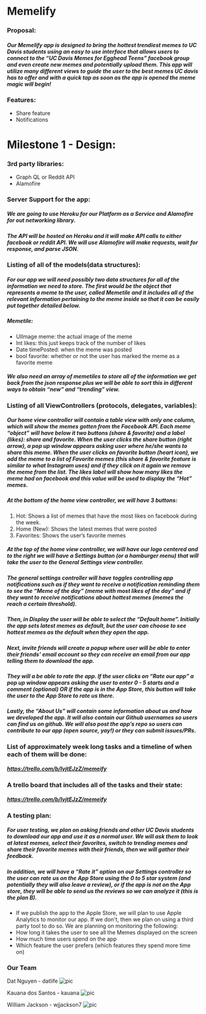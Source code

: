 # Memelify



### Proposal:

##### Our Memelify app is designed to bring the hottest trendiest memes to UC Davis students using an easy to use interface that allows users to connect to the “UC Davis Memes for Egghead Teens” facebook group and even create new memes and potentially upload them. This app will utilize many different views to guide the user to the best memes UC davis has to offer and with a quick tap as soon as the app is opened the meme magic will begin!

### Features:
- Share feature
- Notifications

# Milestone 1 - Design:


### 3rd party libraries:
- Graph QL or Reddit API
- Alamofire

### Server Support for the app:
##### We are going to use Heroku for our Platform as a Service and Alamofire for out networking library.
##### The API will be hosted on Heroku and it will make API calls to either facebook or reddit API. We will use Alamofire will make requests, wait for response, and parse JSON.

### Listing of all of the models(data structures):
##### For our app we will need possibly two data structures for all of the information we need to store. The first would be the object that represents a meme to the user, called Memetile and it includes all of the relevant information pertaining to the meme inside so that it can be easily put together detailed below.
##### Memetile:
- UIImage meme: the actual image of the meme
- Int likes: this just keeps track of the number of likes
- Date timePosted: when the meme was posted
- bool favorite: whether or not the user has marked the meme as a favorite meme

##### We also need an array of memetiles to store all of the information we get back from the json response plus we will be able to sort this in different ways to obtain “new” and “trending” view.

### Listing of all ViewControllers (protocols, delegates, variables):

##### Our home view controller will contain a table view with only one column, which will show the memes gotten from the Facebook API. Each meme “object” will have below it two buttons (share & favorite) and a label (likes): share and favorite. When the user clicks the share button (right arrow), a pop up window appears asking user where he/she wants to share this meme. When the user clicks on favorite button (heart icon), we add the meme to a list of Favorite memes (this share & favorite feature is similar to what Instagram uses) and if they click on it again we remove the meme from the list. The likes label will show how many likes the meme had on facebook and this value will be used to display the “Hot” memes.

##### At the bottom of the home view controller, we will have 3 buttons:
1. Hot: Shows a list of memes that have the most likes on facebook during the week.
2. Home (New): Shows the latest memes that were posted
3. Favorites: Shows the user’s favorite memes

##### At the top of the home view controller, we will have our logo centered and to the right we will have a Settings button (or a hamburger menu) that will take the user to the General Settings view controller.

##### The general settings controller will have toggles controlling app notifications such as if they want to receive a notification reminding them to see the “Meme of the day” (meme with most likes of the day” and if they want to receive notifications about hottest memes (memes the reach a certain threshold).
##### Then, in Display the user will be able to select the “Default home”. Initially the app sets latest memes as default, but the user can choose to see  hottest memes as the default when they open the app. 
##### Next, invite friends will create a popup where user will be able to enter their friends’ email account so they can receive an email from our app telling them to download the app.
##### They will a be able to rate the app. If the user clicks on “Rate our app” a pop up window appears asking the user to enter 0 - 5 starts and a comment (optional) OR if the app is in the App Store, this button will take the user to the App Store to rate us there.
##### Lastly, the “About Us” will contain some information about us and how we developed the app. It will also contain our Github usernames so users can find us on github. We will also post the app’s repo so users can contribute to our app (open source, yay!) or they can submit issues/PRs.

### List of approximately week long tasks and a timeline of when each of them will be done:
##### https://trello.com/b/IvjtEJzZ/memeify

### A trello board that includes all of the tasks and their state:
##### https://trello.com/b/IvjtEJzZ/memeify


### A testing plan:
##### For user testing, we plan on asking friends and other UC Davis students to download our app and use it as a normal user. We will ask them to look at latest memes, select their favorites, switch to trending memes and share their favorite memes with their friends, then we will gather their feedback.
##### In addition, we will have a “Rate it” option on our Settings controller so the user can rate us on the App Store using the 0 to 5 star system (and potentially they will also leave a review), or if the app is not on the App store, they will be able to send us the reviews so we can analyze it (this is the plan B).
- If we publish the app to the Apple Store, we will plan to use Apple Analytics
  to monitor our app. If we don't, then we plan on using a third party tool to
  do so. We are planning on monitoring the following:
- How long it takes the user to see all the Memes displayed on the screen
- How much time users spend on the app
- Which feature the user prefers (which features they spend more time on)

### Our Team
Dat Nguyen - datlife ![pic](https://github.com/ECS189E/Memelify/blob/master/dat.jpg)

Kauana dos Santos - kauana ![pic](https://github.com/ECS189E/Memelify/blob/master/kau.jpg)

William Jackson - wjjackson7 ![pic](https://github.com/ECS189E/Memelify/blob/master/will.jpg)
